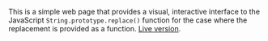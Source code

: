 This is a simple web page that provides a visual, interactive interface
to the JavaScript `String.prototype.replace()` function for the case
where the replacement is provided as a function. [Live version][live].

[live]: https://fragag.github.io/regex/regex.html
